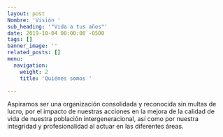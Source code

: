 ```yaml
---
layout: post
Nombre: 'Visión '
sub_heading: '"Vida a tus años"'
date: 2019-10-04 00:00:00 -0500
tags: []
banner_image: ''
related_posts: []
menu:
  navigation:
    weight: 2
    title: 'Quiénes somos '

---
```

Aspiramos ser una organización consolidada y reconocida sin multas de lucro, por el impacto de nuestras acciones en la mejora de la calidad de vida de nuestra población intergeneracional, así como por nuestra integridad y profesionalidad al actuar en las diferentes áreas.